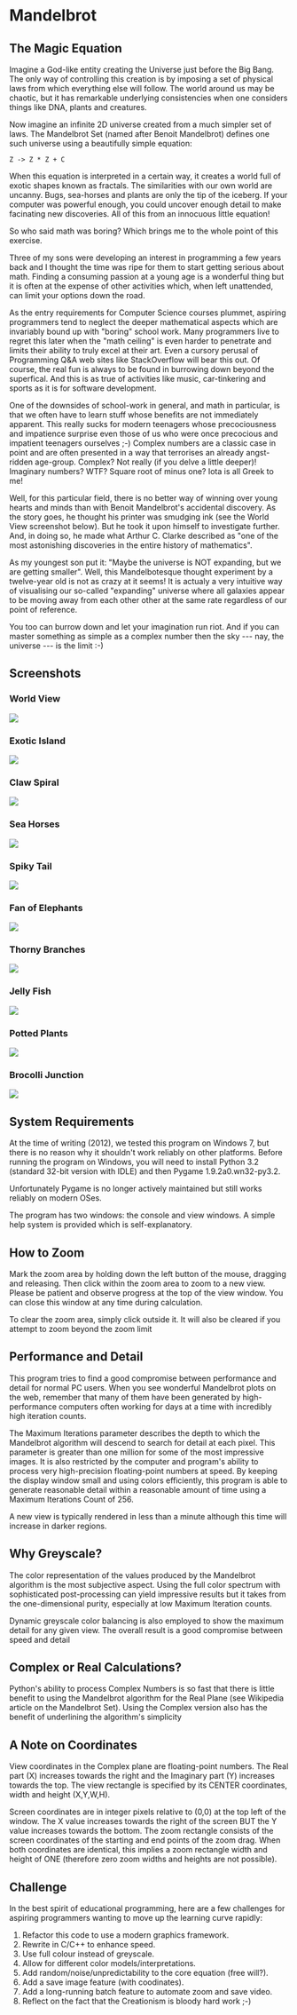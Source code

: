 # Mandelbrot

## The Magic Equation

Imagine a God-like entity creating the Universe just before the
Big Bang. The only way of controlling this creation is by imposing
a set of physical laws from which everything else will follow.
The world around us may be chaotic, but it has remarkable underlying
consistencies when one considers things like DNA, plants and creatures.

Now imagine an infinite 2D universe created from a much simpler
set of laws. The Mandelbrot Set (named after Benoit Mandelbrot)
defines one such universe using a beautifully simple equation:

    Z -> Z * Z + C
  
When this equation is interpreted in a certain way, it creates a
world full of exotic shapes known as fractals. The similarities
with our own world are uncanny. Bugs, sea-horses and plants are
only the tip of the iceberg. If your computer was powerful enough,
you could uncover enough detail to make facinating new discoveries.
All of this from an innocuous little equation!

So who said math was boring? Which brings me to the whole point
of this exercise.

Three of my sons were developing an interest in programming a
few years back and I thought the time was ripe for them to start
getting serious about math. Finding a consuming passion at a
young age is a wonderful thing but it is often at the expense of
other activities which, when left unattended, can limit your
options down the road.

As the entry requirements for Computer Science courses plummet,
aspiring programmers tend to neglect the deeper mathematical
aspects which are invariably bound up with "boring" school work.
Many programmers live to regret this later when the "math ceiling"
is even harder to penetrate and limits their ability to truly
excel at their art. Even a cursory perusal of Programming Q&A web
sites like StackOverflow will bear this out. Of course, the real
fun is always to be found in burrowing down beyond the superfical.
And this is as true of activities like music, car-tinkering and
sports as it is for software development.

One of the downsides of school-work in general, and math in
particular, is that we often have to learn stuff whose benefits
are not immediately apparent. This really sucks for modern
teenagers whose precociousness and impatience surprise even
those of us who were once precocious and impatient teenagers
ourselves ;-) Complex numbers are a classic case in point and are
often presented in a way that terrorises an already angst-ridden
age-group. Complex? Not really (if you delve a little deeper)!
Imaginary numbers? WTF? Square root of minus one? Iota is all
Greek to me!

Well, for this particular field, there is no better way of
winning over young hearts and minds than with Benoit
Mandelbrot's accidental discovery. As the story goes, he
thought his printer was smudging ink (see the World View
screenshot below). But he took it upon himself to investigate
further. And, in doing so, he made what Arthur C. Clarke
described as "one of the most astonishing discoveries in the
entire history of mathematics".

As my youngest son put it: "Maybe the universe is NOT expanding,
but we are getting smaller". Well, this Mandelbotesque thought
experiment by a twelve-year old is not as crazy at it seems!
It is actualy a very intuitive way of visualising our so-called
"expanding" universe where all galaxies appear to be moving away
from each other other at the same rate regardless of our point
of reference.

You too can burrow down and let your imagination run riot.
And if you can master something as simple as a complex number
then the sky --- nay, the universe --- is the limit :-)

## Screenshots

### World View

![](/WorldView.jpg)

### Exotic Island

![](/ExoticIsland.jpg)

### Claw Spiral

![](/ClawSpiral.jpg)

### Sea Horses

![](/SeaHorses.jpg)

### Spiky Tail

![](/SpikyTail.jpg)

### Fan of Elephants

![](/FanOfElephants.jpg)

### Thorny Branches

![](/ThornyBranches.jpg)

### Jelly Fish

![](/JellyFish.jpg)

### Potted Plants

![](/PottedPlants.jpg)

### Brocolli Junction

![](/BrocolliJunction.jpg)

## System Requirements

At the time of writing (2012), we tested this program on Windows 7,
but there is no reason why it shouldn't work reliably on other
platforms. Before running the program on Windows, you will need to
install Python 3.2 (standard 32-bit version with IDLE) and then
Pygame 1.9.2a0.wn32-py3.2.

Unfortunately Pygame is no longer actively maintained but still
works reliably on modern OSes. 

The program has two windows: the console and view windows.
A simple help system is provided which is self-explanatory.

## How to Zoom

Mark the zoom area by holding down the left button of the mouse,
dragging and releasing. Then click within the zoom area to zoom
to a new view. Please be patient and observe progress at the top
of the view window. You can close this window at any time during
calculation.
 
To clear the zoom area, simply click outside it. It will also be
cleared if you attempt to zoom beyond the zoom limit

## Performance and Detail
   
This program tries to find a good compromise between performance
and detail for normal PC users. When you see wonderful Mandelbrot
plots on the web, remember that many of them have been generated
by high-performance computers often working for days at a time
with incredibly high iteration counts.

The Maximum Iterations parameter describes the depth to which the
Mandelbrot algorithm will descend to search for detail at each
pixel. This parameter is greater than one million for some of the
most impressive images. It is also restricted by the computer and
program's ability to process very high-precision floating-point
numbers at speed. By keeping the display window small and using
colors efficiently, this program is able to generate reasonable
detail within a reasonable amount of time using a Maximum
Iterations Count of 256.

A new view is typically rendered in less than a minute although
this time will increase in darker regions.

## Why Greyscale?
   
The color representation of the values produced by the Mandelbrot
algorithm is the most subjective aspect. Using the full color
spectrum with sophisticated post-processing can yield impressive
results but it takes from the one-dimensional purity, especially
at low Maximum Iteration counts.
 
Dynamic greyscale color balancing is also employed to show the
maximum detail for any given view. The overall result is a good
compromise between speed and detail

## Complex or Real Calculations?

Python's ability to process Complex Numbers is so fast that
there is little benefit to using the Mandelbrot algorithm for
the Real Plane (see Wikipedia article on the Mandelbrot Set).
Using the Complex version also has the benefit of underlining
the algorithm's simplicity

## A Note on Coordinates

View coordinates in the Complex plane are floating-point
numbers. The Real part (X) increases towards the right and
the Imaginary part (Y) increases towards the top. The view
rectangle is specified by its CENTER coordinates, width and
height (X,Y,W,H).

Screen coordinates are in integer pixels relative to (0,0)
at the top left of the window. The X value increases towards
the right of the screen BUT the Y value increases towards
the bottom. The zoom rectangle consists of the screen
coordinates of the starting and end points of the zoom drag.
When both coordinates are identical, this implies a zoom
rectangle width and height of ONE (therefore zero zoom
widths and heights are not possible).

## Challenge

In the best spirit of educational programming, here are a
few challenges for aspiring programmers wanting to move up
the learning curve rapidly:

1. Refactor this code to use a modern graphics framework.
2. Rewrite in C/C++ to enhance speed.
3. Use full colour instead of greyscale.
4. Allow for different color models/interpretations.
5. Add random/noise/unpredictability to the core equation (free will?).
6. Add a save image feature (with coodinates).
7. Add a long-running batch feature to automate zoom and save video.
8. Reflect on the fact that the Creationism is bloody hard work ;-)
